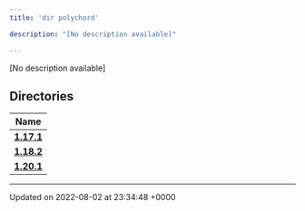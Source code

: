 ```yaml
---
title: 'dir polychord'

description: "[No description available]"

---
```







[No description available]

## Directories

| Name           |
| -------------- |
| **[1.17.1](/documentation/code/colliderbit_development/files/dir_7f63617121156b64dc906bee52c06e1e/#dir-1.17.1)**  |
| **[1.18.2](/documentation/code/colliderbit_development/files/dir_1be749cb9cddbb8deefe38ef8297a21a/#dir-1.18.2)**  |
| **[1.20.1](/documentation/code/colliderbit_development/files/dir_f4594c1bc7e5099f29f411d30112926c/#dir-1.20.1)**  |






-------------------------------

Updated on 2022-08-02 at 23:34:48 +0000
